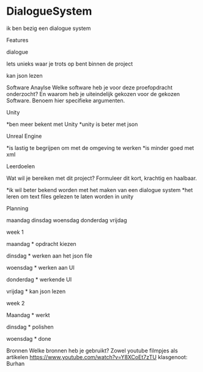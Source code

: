 # DialogueSystem

ik ben bezig een dialogue system

Features

dialogue

Iets unieks waar je trots op bent binnen de project

kan json lezen


Software Anaylse
Welke software heb je voor deze proefopdracht onderzocht? En waarom heb je uiteindelijk gekozen voor de gekozen Software. Benoem hier specifieke argumenten.

Unity

*ben meer bekent met Unity
*unity is beter met json

Unreal Engine

*is lastig te begrijpen om met de omgeving te werken
*is minder goed met xml


Leerdoelen

Wat wil je bereiken met dit project? Formuleer dit kort, krachtig en haalbaar.

*ik wil beter bekend worden met het maken van een dialogue system
*het leren om text files gelezen te laten worden in unity 


Planning

maandag	dinsdag	woensdag	donderdag	vrijdag

week 1

maandag * opdracht kiezen

dinsdag * werken aan het json file
 
woensdag * werken aan UI

donderdag *  werkende UI

vrijdag * kan json lezen 

week 2					

Maandag * werkt

dinsdag * polishen

woensdag * done

Bronnen
Welke bronnen heb je gebruikt? Zowel youtube filmpjes als artikelen
https://www.youtube.com/watch?v=Y8XCoEt7zTU 
klasgenoot: Burhan

